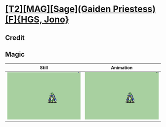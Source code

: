 # [\[T2\]\[MAG\]\[Sage\]\(Gaiden Priestess\)\[F\]{HGS, Jono}](../)

## Credit


	
## Magic

| Still | Animation |
| :---: | :-------: |
| ![Magic still](./Magic_000.png) | ![Magic animation](./Magic.gif) |
